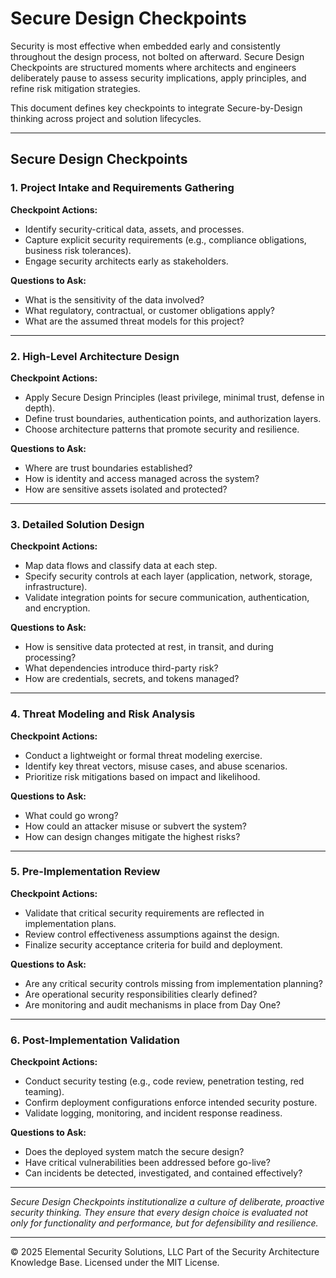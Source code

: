 # Secure Design Checkpoints

Security is most effective when embedded early and consistently throughout the design process, not bolted on afterward. Secure Design Checkpoints are structured moments where architects and engineers deliberately pause to assess security implications, apply principles, and refine risk mitigation strategies.

This document defines key checkpoints to integrate Secure-by-Design thinking across project and solution lifecycles.

---

## Secure Design Checkpoints

### 1. Project Intake and Requirements Gathering

**Checkpoint Actions:**
- Identify security-critical data, assets, and processes.
- Capture explicit security requirements (e.g., compliance obligations, business risk tolerances).
- Engage security architects early as stakeholders.

**Questions to Ask:**
- What is the sensitivity of the data involved?
- What regulatory, contractual, or customer obligations apply?
- What are the assumed threat models for this project?

---

### 2. High-Level Architecture Design

**Checkpoint Actions:**
- Apply Secure Design Principles (least privilege, minimal trust, defense in depth).
- Define trust boundaries, authentication points, and authorization layers.
- Choose architecture patterns that promote security and resilience.

**Questions to Ask:**
- Where are trust boundaries established?
- How is identity and access managed across the system?
- How are sensitive assets isolated and protected?

---

### 3. Detailed Solution Design

**Checkpoint Actions:**
- Map data flows and classify data at each step.
- Specify security controls at each layer (application, network, storage, infrastructure).
- Validate integration points for secure communication, authentication, and encryption.

**Questions to Ask:**
- How is sensitive data protected at rest, in transit, and during processing?
- What dependencies introduce third-party risk?
- How are credentials, secrets, and tokens managed?

---

### 4. Threat Modeling and Risk Analysis

**Checkpoint Actions:**
- Conduct a lightweight or formal threat modeling exercise.
- Identify key threat vectors, misuse cases, and abuse scenarios.
- Prioritize risk mitigations based on impact and likelihood.

**Questions to Ask:**
- What could go wrong?
- How could an attacker misuse or subvert the system?
- How can design changes mitigate the highest risks?

---

### 5. Pre-Implementation Review

**Checkpoint Actions:**
- Validate that critical security requirements are reflected in implementation plans.
- Review control effectiveness assumptions against the design.
- Finalize security acceptance criteria for build and deployment.

**Questions to Ask:**
- Are any critical security controls missing from implementation planning?
- Are operational security responsibilities clearly defined?
- Are monitoring and audit mechanisms in place from Day One?

---

### 6. Post-Implementation Validation

**Checkpoint Actions:**
- Conduct security testing (e.g., code review, penetration testing, red teaming).
- Confirm deployment configurations enforce intended security posture.
- Validate logging, monitoring, and incident response readiness.

**Questions to Ask:**
- Does the deployed system match the secure design?
- Have critical vulnerabilities been addressed before go-live?
- Can incidents be detected, investigated, and contained effectively?

---

*Secure Design Checkpoints institutionalize a culture of deliberate, proactive security thinking. They ensure that every design choice is evaluated not only for functionality and performance, but for defensibility and resilience.*



---
© 2025 Elemental Security Solutions, LLC
Part of the Security Architecture Knowledge Base.
Licensed under the MIT License.
